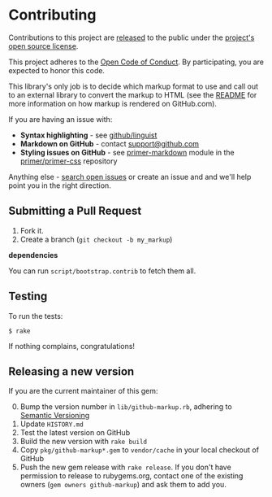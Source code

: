 # Contributing

Contributions to this project are [released](https://help.github.com/articles/github-terms-of-service/#6-contributions-under-repository-license) to the public under the [project's open source license](LICENSE).

This project adheres to the [Open Code of Conduct][code-of-conduct]. By participating, you are expected to honor this code.

[code-of-conduct]: http://todogroup.org/opencodeofconduct/#GitHub%20Markup/opensource@github.com

This library's only job is to decide which markup format to use and call out to an external library to convert the markup to HTML (see the [README](README.md) for more information on how markup is rendered on GitHub.com).

If you are having an issue with:

* **Syntax highlighting** - see [github/linguist](https://github.com/github/linguist/blob/master/CONTRIBUTING.md#fixing-syntax-highlighting)
* **Markdown on GitHub** - contact support@github.com
* **Styling issues on GitHub** - see [primer-markdown](https://github.com/primer/primer-css/tree/master/modules/primer-markdown) module in the [primer/primer-css](https://github.com/primer/primer-css) repository

Anything else - [search open issues](https://github.com/github/markup/issues) or create an issue and and we'll help point you in the right direction.

## Submitting a Pull Request

1. Fork it.
2. Create a branch (`git checkout -b my_markup`)


**dependencies**

You can run `script/bootstrap.contrib` to fetch them all.

## Testing

To run the tests:

    $ rake

If nothing complains, congratulations!

## Releasing a new version

If you are the current maintainer of this gem:

0. Bump the version number in `lib/github-markup.rb`, adhering to [Semantic Versioning](http://semver.org/)
0. Update `HISTORY.md`
0. Test the latest version on GitHub
  0. Build the new version with `rake build`
  0. Copy `pkg/github-markup*.gem` to `vendor/cache` in your local checkout of GitHub
0. Push the new gem release with `rake release`. If you don't have permission to release to rubygems.org, contact one of the existing owners (`gem owners github-markup`) and ask them to add you.

[1]: http://github.com/github/markup/pulls
[r2h]: lib/github/commands/rest2html
[r2hc]: lib/github/markups.rb#L51
